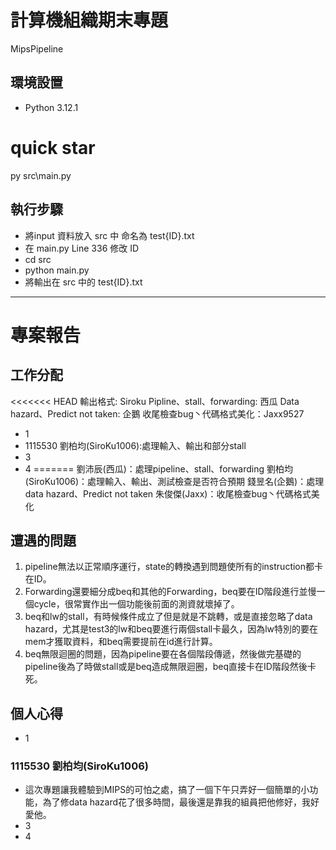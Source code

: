 # 計算機組織期末專題

MipsPipeline

## 環境設置

- Python 3.12.1

# quick star

py src\main.py

## 執行步驟

- 將input 資料放入 src 中 命名為 test{ID}.txt
- 在 main.py Line 336 修改 ID
- cd src
- python main.py
- 將輸出在 src 中的 test{ID}.txt

---

# 專案報告

## 工作分配

<<<<<<< HEAD
輸出格式: Siroku
Pipline、stall、forwarding: 西瓜
Data hazard、Predict not taken: 企鵝
收尾檢查bug丶代碼格式美化：Jaxx9527

- 1
- 1115530 劉柏均(SiroKu1006):處理輸入、輸出和部分stall
- 3
- 4
=======
劉沛辰(西瓜)：處理pipeline、stall、forwarding
劉柏均(SiroKu1006)：處理輸入、輸出、測試檢查是否符合預期
錢昱名(企鵝)：處理data hazard、Predict not taken
朱俊傑(Jaxx)：收尾檢查bug丶代碼格式美化

## 遭遇的問題

1. pipeline無法以正常順序運行，state的轉換遇到問題使所有的instruction都卡在ID。  
2. Forwarding還要細分成beq和其他的Forwarding，beq要在ID階段進行並慢一個cycle，很常實作出一個功能後前面的測資就壞掉了。  
3. beq和lw的stall，有時候條件成立了但是就是不跳轉，或是直接忽略了data hazard，尤其是test3的lw和beq要進行兩個stall卡最久，因為lw特別的要在mem才獲取資料，和beq需要提前在id進行計算。  
4. beq無限迴圈的問題，因為pipeline要在各個階段傳遞，然後做完基礎的pipeline後為了時做stall或是beq造成無限迴圈，beq直接卡在ID階段然後卡死。  

## 個人心得

- 1
### 1115530 劉柏均(SiroKu1006)
- 這次專題讓我體驗到MIPS的可怕之處，搞了一個下午只弄好一個簡單的小功能，為了修data hazard花了很多時間，最後還是靠我的組員把他修好，我好愛他。
- 3
- 4
